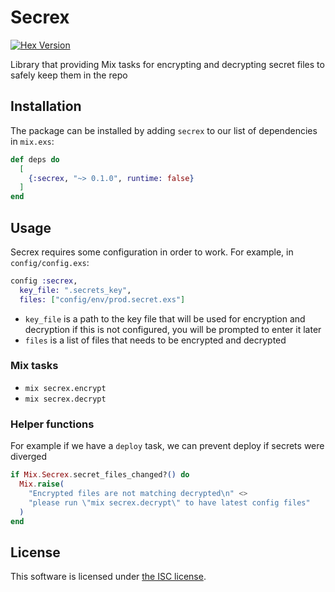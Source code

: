 # Secrex

[![Hex Version](https://img.shields.io/hexpm/v/secrex.svg "Hex Version")](https://hex.pm/packages/secrex)

Library that providing Mix tasks for encrypting and decrypting secret files to safely keep them in the repo

## Installation

The package can be installed
by adding `secrex` to our list of dependencies in `mix.exs`:

```elixir
def deps do
  [
    {:secrex, "~> 0.1.0", runtime: false}
  ]
end
```

## Usage

Secrex requires some configuration in order to work. For example, in `config/config.exs`:

```elixir
config :secrex,
  key_file: ".secrets_key",
  files: ["config/env/prod.secret.exs"]
```

* `key_file` is a path to the key file that will be used for encryption and decryption
  if this is not configured, you will be prompted to enter it later
* `files` is a list of files that needs to be encrypted and decrypted

### Mix tasks

* `mix secrex.encrypt`
* `mix secrex.decrypt`

### Helper functions

For example if we have a `deploy` task, we can prevent deploy if secrets were diverged

```elixir
if Mix.Secrex.secret_files_changed?() do
  Mix.raise(
    "Encrypted files are not matching decrypted\n" <>
    "please run \"mix secrex.decrypt\" to have latest config files"
  )
end
```

## License

This software is licensed under [the ISC license](LICENSE).
